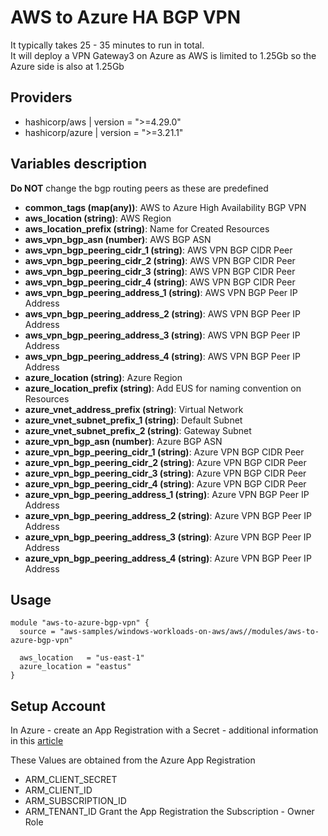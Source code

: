 # AWS to Azure HA BGP VPN
It typically takes 25 - 35 minutes to run in total.  
It will deploy a VPN Gateway3 on Azure as AWS is limited to 1.25Gb so the Azure side is also at 1.25Gb 

## Providers
- hashicorp/aws | version = ">=4.29.0"
- hashicorp/azure | version = ">=3.21.1"

## Variables description
**Do NOT** change the bgp routing peers as these are predefined
- **common_tags (map(any))**: AWS to Azure High Availability BGP VPN
- **aws_location (string)**: AWS Region
- **aws_location_prefix (string)**: Name for Created Resources
- **aws_vpn_bgp_asn (number)**: AWS BGP ASN
- **aws_vpn_bgp_peering_cidr_1 (string)**: AWS VPN BGP CIDR Peer
- **aws_vpn_bgp_peering_cidr_2 (string)**: AWS VPN BGP CIDR Peer
- **aws_vpn_bgp_peering_cidr_3 (string)**: AWS VPN BGP CIDR Peer
- **aws_vpn_bgp_peering_cidr_4 (string)**: AWS VPN BGP CIDR Peer
- **aws_vpn_bgp_peering_address_1 (string)**: AWS VPN BGP Peer IP Address
- **aws_vpn_bgp_peering_address_2 (string)**: AWS VPN BGP Peer IP Address
- **aws_vpn_bgp_peering_address_3 (string)**: AWS VPN BGP Peer IP Address
- **aws_vpn_bgp_peering_address_4 (string)**: AWS VPN BGP Peer IP Address
- **azure_location (string)**: Azure Region
- **azure_location_prefix (string)**: Add EUS for naming convention on Resources
- **azure_vnet_address_prefix (string)**: Virtual Network
- **azure_vnet_subnet_prefix_1 (string)**: Default Subnet
- **azure_vnet_subnet_prefix_2 (string)**: Gateway Subnet
- **azure_vpn_bgp_asn (number)**: Azure BGP ASN
- **azure_vpn_bgp_peering_cidr_1 (string)**: Azure VPN BGP CIDR Peer
- **azure_vpn_bgp_peering_cidr_2 (string)**: Azure VPN BGP CIDR Peer
- **azure_vpn_bgp_peering_cidr_3 (string)**: Azure VPN BGP CIDR Peer
- **azure_vpn_bgp_peering_cidr_4 (string)**: Azure VPN BGP CIDR Peer
- **azure_vpn_bgp_peering_address_1 (string)**: Azure VPN BGP Peer IP Address
- **azure_vpn_bgp_peering_address_2 (string)**: Azure VPN BGP Peer IP Address
- **azure_vpn_bgp_peering_address_3 (string)**: Azure VPN BGP Peer IP Address
- **azure_vpn_bgp_peering_address_4 (string)**: Azure VPN BGP Peer IP Address

## Usage
```hcl
module "aws-to-azure-bgp-vpn" {
  source = "aws-samples/windows-workloads-on-aws/aws//modules/aws-to-azure-bgp-vpn"

  aws_location   = "us-east-1"
  azure_location = "eastus"
}
```

## Setup Account
In Azure - create an App  Registration with a Secret - additional information in this
[article](https://registry.terraform.io/providers/hashicorp/azurerm/latest/docs/guides/service_principal_client_secret#configuring-the-service-principal-in-terraform)

These Values are obtained from the Azure App Registration
- ARM_CLIENT_SECRET
- ARM_CLIENT_ID
- ARM_SUBSCRIPTION_ID
- ARM_TENANT_ID
Grant the App Registration the Subscription - Owner Role